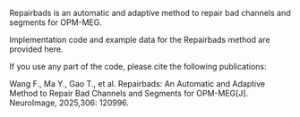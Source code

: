 
Repairbads is an automatic and adaptive method to repair bad channels and segments for OPM-MEG.

Implementation code and example data for the Repairbads method are provided here.

If you use any part of the code, please cite the following publications:

Wang F., Ma Y., Gao T., et al. Repairbads: An Automatic and Adaptive Method to Repair Bad Channels and Segments for OPM-MEG[J]. NeuroImage, 2025,306: 120996.
